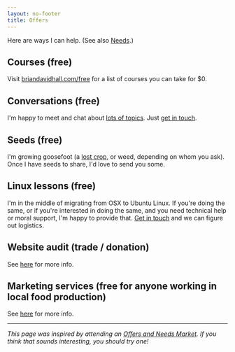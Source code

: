 ```yaml
---
layout: no-footer
title: Offers
---
```


Here are ways I can help. (See also [Needs](/needs).)

## Courses (free)

Visit [briandavidhall.com/free](/free) for a list of courses you can take for $0.

## Conversations (free)

I'm happy to meet and chat about [lots of topics](/topics). Just [get in touch](/contact).

## Seeds (free)

I'm growing goosefoot (a [lost crop](/lost-crops), or weed, depending on whom you ask). Once I have seeds to share, I'd love to send you some.

## Linux lessons (free)

I'm in the middle of migrating from OSX to Ubuntu Linux. If you're doing the same, or if you're interested in doing the same, and you need technical help or moral support, I'm happy to provide that. [Get in touch](/contact) and we can figure out logistics.

## Website audit (trade / donation)

See [here](/audit) for more info.

## Marketing services (free for anyone working in local food production)

See [here](/pro-bono) for more info.

---

_This page was inspired by attending an [Offers and Needs Market](https://offersandneeds.com/). If you think that sounds interesting, you should try one!_
